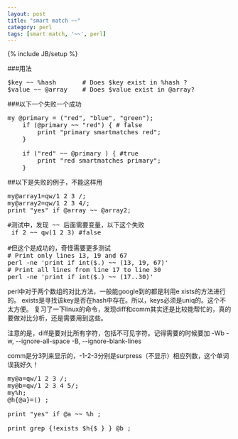 ```yaml
---
layout: post
title: "smart match ~~"
category: perl
tags: [smart match, '~~', perl]
---
```

{% include JB/setup %}

###用法
<pre>
$key ~~ %hash       # Does $key exist in %hash ?
$value ~~ @array    # Does $value exist in @array?
</pre>

###以下一个失败一个成功
<pre lang="perl">
my @primary = ("red", "blue", "green");
    if (@primary ~~ "red") { # false
        print "primary smartmatches red";
    }

    if ("red" ~~ @primary ) { #true
        print "red smartmatches primary";
    }
</pre>


##以下是失败的例子，不能这样用
<pre lang="perl">
my@array1=qw/1 2 3 /; 
my@array2=qw/1 2 3 4/;
print "yes" if @array ~~ @array2;
</pre>

<pre lang="perl">
#测试中，发现 ~~ 后面需要变量，以下这个失败
 if 2 ~~ qw(1 2 3) #false
 
#但这个是成功的，奇怪需要更多测试
# Print only lines 13, 19 and 67
perl -ne 'print if int($.) ~~ (13, 19, 67)' 
# Print all lines from line 17 to line 30
perl -ne 'print if int($.) ~~ (17..30)'
</pre>


perl中对于两个数组的对比方法，一般能google到的都是利用e
xists的方法进行的。
exists是寻找该key是否在hash中存在。所以，keys必须是uniq的。这个不太方便。
复习了一下linux的命令，发现diff和comm其实还是比较能帮忙的，真的要做对比分析，还是需要用到这些。

注意的是，diff是要对比所有字符，包括不可见字符。记得需要的时候要加  -Wb
-w, --ignore-all-space
-B, --ignore-blank-lines

comm是分3列来显示的，-1-2-3分别是surpress（不显示）相应列数，这个单词误我好久！

<pre lang="perl">
my@a=qw/1 2 3 /;
my@b=qw/1 2 3 4 5/;
my%h;
@h{@a}=() ;

print "yes" if @a ~~ %h ;

print grep {!exists $h{$_} } @b ;
</pre>
